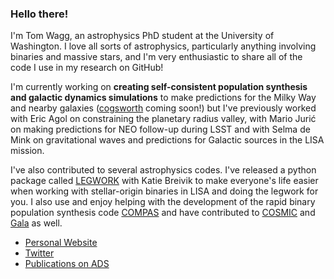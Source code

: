 ### Hello there!

I'm Tom Wagg, an astrophysics PhD student at the University of Washington. I love all sorts of astrophysics, particularly anything involving binaries and massive stars, and I'm very enthusiastic to share all of the code I use in my research on GitHub!

I'm currently working on **creating self-consistent population synthesis and galactic dynamics simulations** to make predictions for the Milky Way and nearby galaxies ([cogsworth](https://www.github.com/TomWagg/cogsworth) coming soon!) but I've previously worked with Eric Agol on constraining the planetary radius valley, with Mario Jurić on making predictions for NEO follow-up during LSST and with Selma de Mink on gravitational waves and predictions for Galactic sources in the LISA mission.

I've also contributed to several astrophysics codes. I've released a python package called [LEGWORK](https://www.github.com/TeamLEGWORK/LEGWORK) with Katie Breivik to make everyone's life easier when working with stellar-origin binaries in LISA and doing the legwork for you. I also use and enjoy helping with the development of the rapid binary population synthesis code [COMPAS](https://www.github.com/TeamCOMPAS/COMPAS) and have contributed to [COSMIC](https://www.github.com/COSMIC-popsynth/COSMIC) and [Gala](https://www.github.com/adrn/gala) as well.

- [Personal Website](https://www.tomwagg.com)
- [Twitter](https://twitter.com/tomjwagg)
- [Publications on ADS](https://ui.adsabs.harvard.edu/search/filter_database_fq_database=AND&filter_database_fq_database=database%3A%22astronomy%22&filter_doctype_facet_hier_fq_doctype=AND&filter_doctype_facet_hier_fq_doctype=doctype_facet_hier%3A%220%2FArticle%22&fq=%7B!type%3Daqp%20v%3D%24fq_database%7D&fq=%7B!type%3Daqp%20v%3D%24fq_doctype%7D&fq_database=(database%3A%22astronomy%22)&fq_doctype=(doctype_facet_hier%3A%220%2FArticle%22)&p_=0&q=author%3A%22Wagg%2CTom%22&sort=date%20desc%2C%20bibcode%20desc)

<!--
**TomWagg/tomwagg** is a ✨ _special_ ✨ repository because its `README.md` (this file) appears on your GitHub profile.

Here are some ideas to get you started:

- 🔭 I’m currently working on ...
- 🌱 I’m currently learning ...
- 👯 I’m looking to collaborate on ...
- 🤔 I’m looking for help with ...
- 💬 Ask me about ...
- 📫 How to reach me: ...
- 😄 Pronouns: ...
- ⚡ Fun fact: ...
-->
